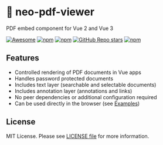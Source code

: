# 📄 neo-pdf-viewer

PDF embed component for Vue 2 and Vue 3

[![Awesome](https://raw.githubusercontent.com/sindresorhus/awesome/main/media/mentioned-badge.svg)](https://github.com/vuejs/awesome-vue)
[![npm](https://img.shields.io/npm/v/neo-pdf-viewer)](https://npmjs.com/package/neo-pdf-viewer)
[![npm](https://img.shields.io/npm/dm/neo-pdf-viewer)](https://npmjs.com/package/neo-pdf-viewer)
[![GitHub Repo stars](https://img.shields.io/github/stars/hrynko/neo-pdf-viewer)](https://github.com/hrynko/neo-pdf-viewer)
[![npm](https://img.shields.io/npm/l/neo-pdf-viewer)](https://github.com/hrynko/neo-pdf-viewer/blob/master/LICENSE)

## Features

- Controlled rendering of PDF documents in Vue apps
- Handles password protected documents
- Includes text layer (searchable and selectable documents)
- Includes annotation layer (annotations and links)
- No peer dependencies or additional configuration required
- Can be used directly in the browser (see [Examples](#examples))

## License

MIT License. Please see [LICENSE file](LICENSE) for more information.
